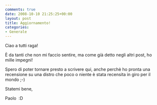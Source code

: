 ```yaml
---
comments: true
date: 2008-10-10 21:25:25+00:00
layout: post
title: Aggiornamento!
categories:
- Generale
---
```


Ciao a tutti raga!

È da tanti che non mi faccio sentire, ma come già detto negli altri post, ho mille impegni!

Spero di poter tornare presto a scrivere qui, anche perchè ho pronta una recensione su una distro che poco o niente è stata recensita in giro per il mondo ;-)

Statemi bene,

Paolo  :D
